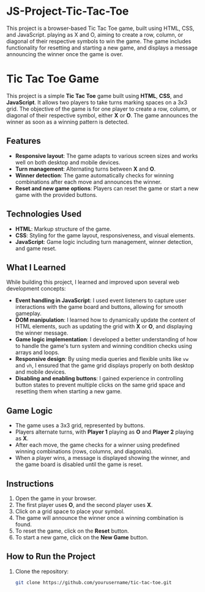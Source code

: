 # JS-Project-Tic-Tac-Toe
This project is a browser-based Tic Tac Toe game, built using HTML, CSS, and JavaScript. playing as X and O, aiming to create a row, column, or diagonal of their respective symbols to win the game. The game includes functionality for resetting and starting a new game, and displays a message announcing the winner once the game is over.

# Tic Tac Toe Game

This project is a simple **Tic Tac Toe** game built using **HTML**, **CSS**, and **JavaScript**. It allows two players to take turns marking spaces on a 3x3 grid. The objective of the game is for one player to create a row, column, or diagonal of their respective symbol, either **X** or **O**. The game announces the winner as soon as a winning pattern is detected.

## Features

- **Responsive layout**: The game adapts to various screen sizes and works well on both desktop and mobile devices.
- **Turn management**: Alternating turns between **X** and **O**.
- **Winner detection**: The game automatically checks for winning combinations after each move and announces the winner.
- **Reset and new game options**: Players can reset the game or start a new game with the provided buttons.

## Technologies Used

- **HTML**: Markup structure of the game.
- **CSS**: Styling for the game layout, responsiveness, and visual elements.
- **JavaScript**: Game logic including turn management, winner detection, and game reset.

## What I Learned

While building this project, I learned and improved upon several web development concepts:

- **Event handling in JavaScript**: I used event listeners to capture user interactions with the game board and buttons, allowing for smooth gameplay.
- **DOM manipulation**: I learned how to dynamically update the content of HTML elements, such as updating the grid with **X** or **O**, and displaying the winner message.
- **Game logic implementation**: I developed a better understanding of how to handle the game's turn system and winning condition checks using arrays and loops.
- **Responsive design**: By using media queries and flexible units like `vw` and `vh`, I ensured that the game grid displays properly on both desktop and mobile devices.
- **Disabling and enabling buttons**: I gained experience in controlling button states to prevent multiple clicks on the same grid space and resetting them when starting a new game.

## Game Logic

- The game uses a 3x3 grid, represented by buttons.
- Players alternate turns, with **Player 1** playing as **O** and **Player 2** playing as **X**.
- After each move, the game checks for a winner using predefined winning combinations (rows, columns, and diagonals).
- When a player wins, a message is displayed showing the winner, and the game board is disabled until the game is reset.

## Instructions

1. Open the game in your browser.
2. The first player uses **O**, and the second player uses **X**.
3. Click on a grid space to place your symbol.
4. The game will announce the winner once a winning combination is found.
5. To reset the game, click on the **Reset** button.
6. To start a new game, click on the **New Game** button.

## How to Run the Project

1. Clone the repository:
   ```bash
   git clone https://github.com/yourusername/tic-tac-toe.git
